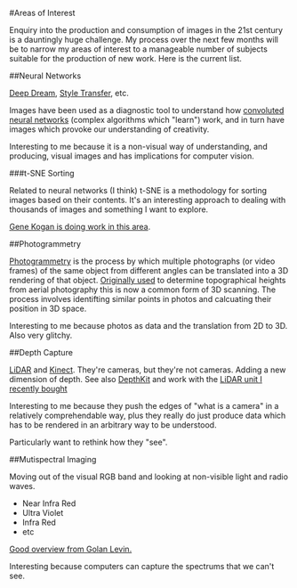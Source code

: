 #Areas of Interest

Enquiry into the production and consumption of images in the 21st century is a dauntingly huge challenge. My process over the next few months will be to narrow my areas of interest to a manageable number of subjects suitable for the production of new work. Here is the current list. 

##Neural Networks

[Deep Dream](http://deepdreamgenerator.com), [Style Transfer](https://frankzliu.com/artistic-style-transfer/), etc. 


Images have been used as a diagnostic tool to understand how [convoluted neural networks](https://en.wikipedia.org/wiki/Convolutional_neural_network) (complex algorithms which "learn") work, and in turn have images which provoke our understanding of creativity. 

Interesting to me because it is a non-visual way of understanding, and producing, visual images and has implications for computer vision. 

###t-SNE Sorting

Related to neural networks (I think) t-SNE is a methodology for sorting images based on their contents. It's an interesting approach to dealing with thousands of images and something I want to explore. 

[Gene Kogan is doing work in this area](https://github.com/genekogan/ofxTSNE).



##Photogrammetry

[Photogrammetry](https://en.wikipedia.org/wiki/Photogrammetry) is the process by which multiple photographs (or video frames) of the same object from different angles can be translated into a 3D rendering of that object. [Originally used](https://github.com/golanlevin/ExperimentalCapture/blob/master/docs/Photogrammetry-and-3D-scanning.md) to determine topographical heights from aerial photography this is now a common form of 3D scanning. The process involves identifting similar points in photos and calcuating their position in 3D space. 

Interesting to me because photos as data and the translation from 2D to 3D. Also very glitchy.

##Depth Capture

[LiDAR](https://en.wikipedia.org/wiki/Lidar) and [Kinect](https://en.wikipedia.org/wiki/Kinect). They're cameras, but they're not cameras. Adding a new dimension of depth. See also [DepthKit](http://www.depthkit.tv) and work with the [LiDAR unit I recently bought](https://github.com/golanlevin/ExperimentalCapture/tree/master/students/benjamin/project3)

Interesting to me because they push the edges of "what is a camera" in a relatively comprehendable way, plus they really do just produce data which has to be rendered in an arbitrary way to be understood. 

Particularly want to rethink how they "see". 

##Mutispectral Imaging

Moving out of the visual RGB band and looking at non-visible light and radio waves.

* Near Infra Red
* Ultra Violet
* Infra Red
* etc

[Good overview from Golan Levin.](https://github.com/golanlevin/ExperimentalCapture/blob/master/docs/hyperspectral.md)

Interesting because computers can capture the spectrums that we can't see.




